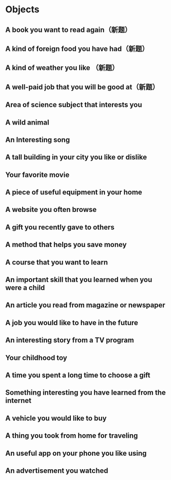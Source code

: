 # Objects

## A book you want to read again（新题）
## A kind of foreign food you have had（新题）
## A kind of weather you like （新题）
## A well-paid job that you will be good at（新题）  

## Area of science subject that interests you 
## A wild animal 
## An Interesting song
## A tall building in your city you like or dislike 
## Your favorite movie 
## A piece of useful equipment in your home 
## A website you often browse 
## A gift you recently gave to others 
## A method that helps you save money 
## A course that you want to learn 
## An important skill that you learned when you were a child 
## An article you read from magazine or newspaper 
## A job you would like to have in the future 
## An interesting story from a TV program 
## Your childhood toy 
## A time you spent a long time to choose a gift 
## Something interesting you have learned from the internet 
## A vehicle you would like to buy 
## A thing you took from home for traveling 
## An useful app on your phone you like using 
## An advertisement you watched